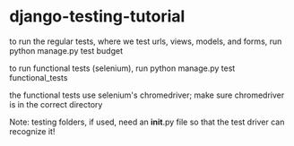 # django-testing-tutorial
to run the regular tests, where we test urls, views, models, and forms, run python manage.py test budget

to run functional tests (selenium), run python manage.py test functional_tests

the functional tests use selenium's chromedriver; make sure chromedriver is in the correct directory

Note: testing folders, if used, need an __init__.py file so that the test driver can recognize it!
